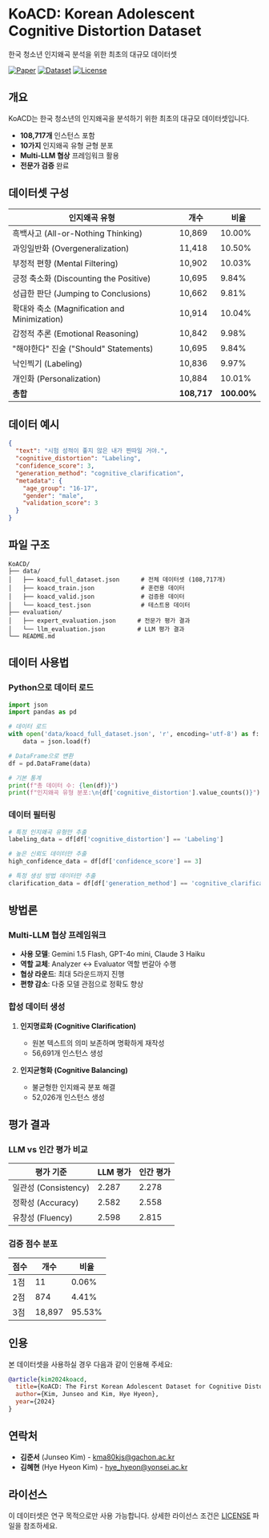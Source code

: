 # KoACD: Korean Adolescent Cognitive Distortion Dataset

한국 청소년 인지왜곡 분석을 위한 최초의 대규모 데이터셋

[![Paper](https://img.shields.io/badge/Paper-arXiv-red.svg)](#)
[![Dataset](https://img.shields.io/badge/Dataset-108K-blue.svg)](#)
[![License](https://img.shields.io/badge/License-CC_BY_4.0-green.svg)](#)

## 개요

KoACD는 한국 청소년의 인지왜곡을 분석하기 위한 최초의 대규모 데이터셋입니다. 

- **108,717개** 인스턴스 포함
- **10가지** 인지왜곡 유형 균형 분포
- **Multi-LLM 협상** 프레임워크 활용
- **전문가 검증** 완료

## 데이터셋 구성

| 인지왜곡 유형 | 개수 | 비율 |
|-------------|-----|-----|
| 흑백사고 (All-or-Nothing Thinking) | 10,869 | 10.00% |
| 과잉일반화 (Overgeneralization) | 11,418 | 10.50% |
| 부정적 편향 (Mental Filtering) | 10,902 | 10.03% |
| 긍정 축소화 (Discounting the Positive) | 10,695 | 9.84% |
| 성급한 판단 (Jumping to Conclusions) | 10,662 | 9.81% |
| 확대와 축소 (Magnification and Minimization) | 10,914 | 10.04% |
| 감정적 추론 (Emotional Reasoning) | 10,842 | 9.98% |
| "해야한다" 진술 ("Should" Statements) | 10,695 | 9.84% |
| 낙인찍기 (Labeling) | 10,836 | 9.97% |
| 개인화 (Personalization) | 10,884 | 10.01% |
| **총합** | **108,717** | **100.00%** |

## 데이터 예시

```json
{
  "text": "시험 성적이 좋지 않은 내가 찐따일 거야.",
  "cognitive_distortion": "Labeling",
  "confidence_score": 3,
  "generation_method": "cognitive_clarification",
  "metadata": {
    "age_group": "16-17",
    "gender": "male",
    "validation_score": 3
  }
}
```

## 파일 구조

```
KoACD/
├── data/
│   ├── koacd_full_dataset.json      # 전체 데이터셋 (108,717개)
│   ├── koacd_train.json             # 훈련용 데이터
│   ├── koacd_valid.json             # 검증용 데이터
│   └── koacd_test.json              # 테스트용 데이터
├── evaluation/
│   ├── expert_evaluation.json      # 전문가 평가 결과
│   └── llm_evaluation.json         # LLM 평가 결과
└── README.md
```

## 데이터 사용법

### Python으로 데이터 로드

```python
import json
import pandas as pd

# 데이터 로드
with open('data/koacd_full_dataset.json', 'r', encoding='utf-8') as f:
    data = json.load(f)

# DataFrame으로 변환
df = pd.DataFrame(data)

# 기본 통계
print(f"총 데이터 수: {len(df)}")
print(f"인지왜곡 유형 분포:\n{df['cognitive_distortion'].value_counts()}")
```

### 데이터 필터링

```python
# 특정 인지왜곡 유형만 추출
labeling_data = df[df['cognitive_distortion'] == 'Labeling']

# 높은 신뢰도 데이터만 추출
high_confidence_data = df[df['confidence_score'] == 3]

# 특정 생성 방법 데이터만 추출
clarification_data = df[df['generation_method'] == 'cognitive_clarification']
```

## 방법론

### Multi-LLM 협상 프레임워크

- **사용 모델**: Gemini 1.5 Flash, GPT-4o mini, Claude 3 Haiku
- **역할 교체**: Analyzer ↔ Evaluator 역할 번갈아 수행
- **협상 라운드**: 최대 5라운드까지 진행
- **편향 감소**: 다중 모델 관점으로 정확도 향상

### 합성 데이터 생성

1. **인지명료화 (Cognitive Clarification)**
   - 원본 텍스트의 의미 보존하며 명확하게 재작성
   - 56,691개 인스턴스 생성

2. **인지균형화 (Cognitive Balancing)**
   - 불균형한 인지왜곡 분포 해결
   - 52,026개 인스턴스 생성

## 평가 결과

### LLM vs 인간 평가 비교

| 평가 기준 | LLM 평가 | 인간 평가 |
|----------|----------|----------|
| 일관성 (Consistency) | 2.287 | 2.278 |
| 정확성 (Accuracy) | 2.582 | 2.558 |
| 유창성 (Fluency) | 2.598 | 2.815 |

### 검증 점수 분포

| 점수 | 개수 | 비율 |
|-----|-----|-----|
| 1점 | 11 | 0.06% |
| 2점 | 874 | 4.41% |
| 3점 | 18,897 | 95.53% |

## 인용

본 데이터셋을 사용하실 경우 다음과 같이 인용해 주세요:

```bibtex
@article{kim2024koacd,
  title={KoACD: The First Korean Adolescent Dataset for Cognitive Distortion Analysis via Role-Switching Multi-LLM Negotiation},
  author={Kim, Junseo and Kim, Hye Hyeon},
  year={2024}
}
```

## 연락처

- **김준서** (Junseo Kim) - kma80kjs@gachon.ac.kr
- **김혜현** (Hye Hyeon Kim) - hye_hyeon@yonsei.ac.kr

## 라이선스

이 데이터셋은 연구 목적으로만 사용 가능합니다. 상세한 라이선스 조건은 [LICENSE](LICENSE) 파일을 참조하세요.
